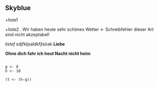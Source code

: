 

## Skyblue

+liste1

+liste2
.
Wir haben heute sehr schönes Wetter <- Schreibfehler dieser Art sind nicht akzeptabel!

*listef*  sdjfkljsaldkfjlsöak **Liebe**

**Ohne dich fahr ich heut Nacht nicht heim**

```{r}

g <- 8
h <- 10

(t <- (h-g))

```